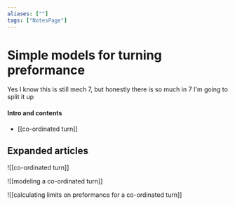```yaml
---
aliases: [""]
tags: ["NotesPage"]
---
```


# Simple models for turning preformance
Yes I know this is still mech 7, but honestly there is so much in 7 I'm going to split it up
#### Intro and contents
- [[co-ordinated turn]]


## Expanded articles
![[co-ordinated turn]]

![[modeling a co-ordinated turn]]

![[calculating limits on preformance for a co-ordinated turn]]
